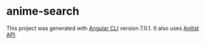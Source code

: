 # anime-search

This project was generated with [Angular CLI](https://github.com/angular/angular-cli) version 7.0.1.
It also uses [Anilist API](https://github.com/AniList/ApiV2-GraphQL-Docs).